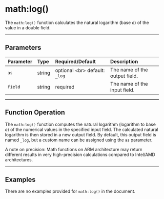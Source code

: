 # math:log()

The `math:log()` function calculates the natural logarithm (base $e$) of the value in a double field.

***

## Parameters

| Parameter | Type | Required/Default | Description |
| :--- | :--- | :--- | :--- |
| `as` | string | optional \<br\> default: `_log` | The name of the output field. |
| `field` | string | required | The name of the input field. |

***

## Function Operation

The `math:log()` function computes the natural logarithm (logarithm to base $e$) of the numerical values in the specified input field. The calculated natural logarithm is then stored in a new output field. By default, this output field is named `_log`, but a custom name can be assigned using the `as` parameter.

A note on precision: Math functions on ARM architecture may return different results in very high-precision calculations compared to Intel/AMD architectures.

***

## Examples

There are no examples provided for `math:log()` in the document.
